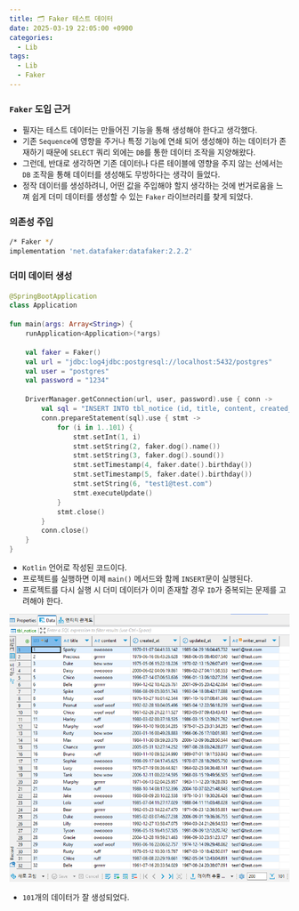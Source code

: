 ```yaml
---
title: 🗂️ Faker 테스트 데이터
date: 2025-03-19 22:05:00 +0900
categories:
  - Lib
tags:
  - Lib
  - Faker
---
```


### `Faker` 도입 근거
- 필자는 테스트 데이터는 만들어진 기능을 통해 생성해야 한다고 생각했다.  
- 기존 `Sequence`에 영향을 주거나 특정 기능에 연쇄 되어 생성해야 하는 데이터가 존재하기 때문에 `SELECT` 쿼리 외에는 `DB`를 통한 데이터 조작을 지양해왔다. 
- 그런데, 반대로 생각하면 기존 데이터나 다른 테이블에 영향을 주지 않는 선에서는 `DB` 조작을 통해 데이터를 생성해도 무방하다는 생각이 들었다.
- 정작 데이터를 생성하려니, 어떤 값을 주입해야 할지 생각하는 것에 번거로움을 느껴 쉽게 더미 데이터를 생성할 수 있는 `Faker` 라이브러리를 찾게 되었다.


### 의존성 주입
```bash
/* Faker */
implementation 'net.datafaker:datafaker:2.2.2'
```


### 더미 데이터 생성
```kotlin
@SpringBootApplication
class Application

fun main(args: Array<String>) {
	runApplication<Application>(*args)
	
	val faker = Faker()
	val url = "jdbc:log4jdbc:postgresql://localhost:5432/postgres"
	val user = "postgres"
	val password = "1234"
	
	DriverManager.getConnection(url, user, password).use { conn ->
		val sql = "INSERT INTO tbl_notice (id, title, content, created_at, updated_at, writer_email) VALUES (?, ?, ?, ?, ?, ?) ON CONFLICT (id) DO NOTHING"
		conn.prepareStatement(sql).use { stmt ->
			for (i in 1..101) {
				stmt.setInt(1, i)
				stmt.setString(2, faker.dog().name())
				stmt.setString(3, faker.dog().sound())
				stmt.setTimestamp(4, faker.date().birthday())
				stmt.setTimestamp(5, faker.date().birthday())
				stmt.setString(6, "test1@test.com")
				stmt.executeUpdate()
			}
			stmt.close()
		}
		conn.close()
	}
}
```
- `Kotlin` 언어로 작성된 코드이다.
- 프로젝트를 실행하면 이제 `main()` 메서드와 함께 `INSERT`문이 실행된다.
- 프로젝트를 다시 실행 시 더미 데이터가 이미 존재할 경우 `ID`가 중복되는 문제를 고려해야 한다.

![](/assets/image/Pasted%20image%2020250531225721.png)
- `101`개의 데이터가 잘 생성되었다.